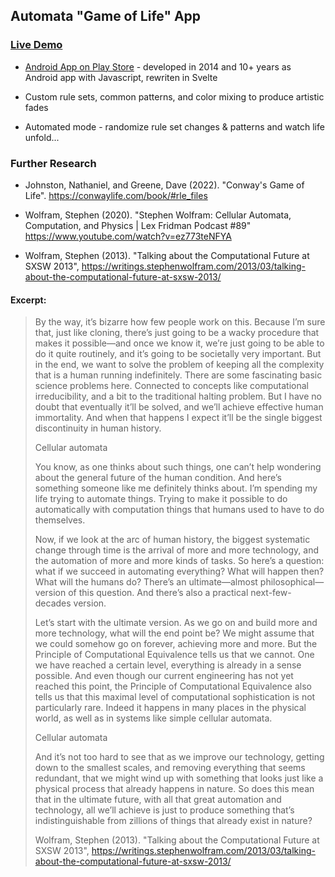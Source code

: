 ## Automata "Game of Life" App

### [Live Demo](https://automata-game-of-life.vtempest.workers.dev)

* [Android App on Play Store](https://play.google.com/store/apps/details?id=com.gulakov.gameoflife&hl=en
) - developed in 2014 and 10+ years as Android app with Javascript, rewriten in Svelte  

* Custom rule sets, common patterns, and color mixing to produce artistic fades

* Automated mode - randomize rule set changes & patterns and watch life unfold...



### Further Research

* Johnston, Nathaniel, and Greene, Dave  (2022). "Conway's Game of Life". https://conwaylife.com/book/#rle_files

*  Wolfram, Stephen (2020). "Stephen Wolfram: Cellular Automata, Computation, and Physics | Lex Fridman Podcast #89" https://www.youtube.com/watch?v=ez773teNFYA

* Wolfram, Stephen (2013). "Talking about the Computational Future at SXSW 2013", https://writings.stephenwolfram.com/2013/03/talking-about-the-computational-future-at-sxsw-2013/

#### Excerpt: 

> By the way, it’s bizarre how few people work on this. Because I’m sure that, just like cloning, there’s just going to be a wacky procedure that makes it possible—and once we know it, we’re just going to be able to do it quite routinely, and it’s going to be societally very important. But in the end, we want to solve the problem of keeping all the complexity that is a human running indefinitely. There are some fascinating basic science problems here. Connected to concepts like computational irreducibility, and a bit to the traditional halting problem. But I have no doubt that eventually it’ll be solved, and we’ll achieve effective human immortality. And when that happens I expect it’ll be the single biggest discontinuity in human history.
> 
> Cellular automata
> 
> You know, as one thinks about such things, one can’t help wondering about the general future of the human condition. And here’s something someone like me definitely thinks about. I’m spending my life trying to automate things. Trying to make it possible to do automatically with computation things that humans used to have to do themselves.
> 
> Now, if we look at the arc of human history, the biggest systematic change through time is the arrival of more and more technology, and the automation of more and more kinds of tasks. So here’s a question: what if we succeed in automating everything? What will happen then? What will the humans do? There’s an ultimate—almost philosophical—version of this question. And there’s also a practical next-few-decades version.
> 
> Let’s start with the ultimate version. As we go on and build more and more technology, what will the end point be? We might assume that we could somehow go on forever, achieving more and more. But the Principle of Computational Equivalence tells us that we cannot. One we have reached a certain level, everything is already in a sense possible. And even though our current engineering has not yet reached this point, the Principle of Computational Equivalence also tells us that this maximal level of computational sophistication is not particularly rare. Indeed it happens in many places in the physical world, as well as in systems like simple cellular automata.
> 
> Cellular automata
> 
> And it’s not too hard to see that as we improve our technology, getting down to the smallest scales, and removing everything that seems redundant, that we might wind up with something that looks just like a physical process that already happens in nature. So does this mean that in the ultimate future, with all that great automation and technology, all we’ll achieve is just to produce something that’s indistinguishable from zillions of things that already exist in nature?
> 
>  Wolfram, Stephen (2013). "Talking about the Computational Future at SXSW 2013", https://writings.stephenwolfram.com/2013/03/talking-about-the-computational-future-at-sxsw-2013/


